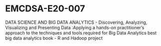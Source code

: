 # EMCDSA-E20-007
DATA SCIENCE AND BIG DATA ANALYTICS - Discovering, Analyzing, Visualizing and Presenting Data :Applying a hands-on practitioner’s approach to the techniques and tools required for Big Data Analytics
best big data analytics book - R and Hadoop project     
